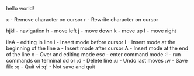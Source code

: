 hello world!

x - Remove character on cursor
r - Rewrite character on cursor

hjkl - navigation
	h - move left
	j - move down
	k - move up
	l - move right
 
iIaA - editing in line
	i - Insert mode before cursor
	I - Insert mode at the beginning of the line
	a - Insert mode after cursor
	A - Insert mode at the end of the line
o - Over and editing mode
esc - enter command mode
:! - run commands on terminal
dd or :d - Delete line
:u - Undo last moves
:w - Save file
:q - Quit vi
:q! - Not save and quit
 
